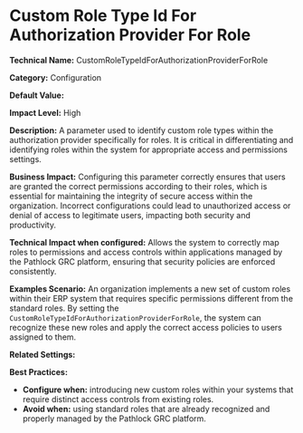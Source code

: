 # Custom Role Type Id For Authorization Provider For Role

**Technical Name:** CustomRoleTypeIdForAuthorizationProviderForRole

**Category:** Configuration

**Default Value:**

**Impact Level:** High

**Description:** A parameter used to identify custom role types within the authorization provider specifically for roles. It is critical in differentiating and identifying roles within the system for appropriate access and permissions settings.

**Business Impact:** Configuring this parameter correctly ensures that users are granted the correct permissions according to their roles, which is essential for maintaining the integrity of secure access within the organization. Incorrect configurations could lead to unauthorized access or denial of access to legitimate users, impacting both security and productivity.

**Technical Impact when configured:** Allows the system to correctly map roles to permissions and access controls within applications managed by the Pathlock GRC platform, ensuring that security policies are enforced consistently.

**Examples Scenario:** An organization implements a new set of custom roles within their ERP system that requires specific permissions different from the standard roles. By setting the `CustomRoleTypeIdForAuthorizationProviderForRole`, the system can recognize these new roles and apply the correct access policies to users assigned to them.

**Related Settings:**

**Best Practices:** 

- **Configure when:** introducing new custom roles within your systems that require distinct access controls from existing roles.
- **Avoid when:** using standard roles that are already recognized and properly managed by the Pathlock GRC platform.